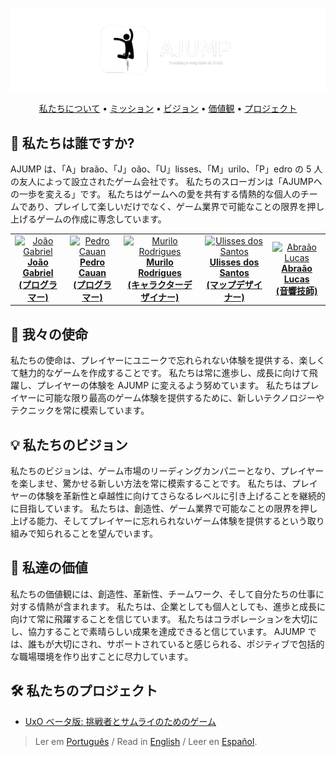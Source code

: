 <div align="center">

  ![AJUMP Banner](https://github.com/AJUMP-Corp/.github/blob/main/ajump_banner.png)

  <a href="#-私たちは誰ですか">私たちについて</a> •
  <a href="#-我々の使命">ミッション</a> •
  <a href="#-私たちのビジョン">ビジョン</a> •
  <a href="#-私達の価値">価値観</a> •
  <a href="#-私たちのプロジェクト">プロジェクト</a>

</div>

## 👥 私たちは誰ですか?
AJUMP は、「A」braão、「J」oão、「U」lisses、「M」urilo、「P」edro の 5 人の友人によって設立されたゲーム会社です。 私たちのスローガンは「AJUMPへの一歩を変える」です。 私たちはゲームへの愛を共有する情熱的な個人のチームであり、プレイして楽しいだけでなく、ゲーム業界で可能なことの限界を押し上げるゲームの作成に専念しています。
<table align="center">
  <tr>
    <td align="center"><a href="https://github.com/JGabrielJ" target="_blank"><img width="128px" height="128px" src="https://avatars.githubusercontent.com/u/95143389?v=4" alt="João Gabriel"><br><b>João Gabriel<br>(プログラマー)</b></a></td>
    <td align="center"><a href="https://github.com/Cauan87" target="_blank"><img width="128px" height="128px" src="https://avatars.githubusercontent.com/u/92456337?v=4" alt="Pedro Cauan"><br><b>Pedro Cauan<br>(プログラマー)</b></a></td>
    <td align="center"><a href="https://github.com/MuriloPensativo" target="_blank"><img width="128px" height="128px" src="https://avatars.githubusercontent.com/u/106769022?v=4" alt="Murilo Rodrigues"><br><b>Murilo Rodrigues<br>(キャラクターデザイナー)</b></a></td>
    <td align="center"><a href="https://github.com/Ulisses-Eufrauzino" target="_blank"><img width="128px" height="128px" src="https://avatars.githubusercontent.com/u/89611699?v=4" alt="Ulisses dos Santos"><br><b>Ulisses dos Santos<br>(マップデザイナー)</b></a></td>
    <td align="center"><a href="https://github.com/abraaolucassb" target="_blank"><img width="128px" height="128px" src="https://avatars.githubusercontent.com/u/103671057?v=4" alt="Abraão Lucas"><br><b>Abraão Lucas<br>(音響技師)</b></a></td>
  </tr>
</table>

## 🎯 我々の使命
私たちの使命は、プレイヤーにユニークで忘れられない体験を提供する、楽しくて魅力的なゲームを作成することです。 私たちは常に進歩し、成長に向けて飛躍し、プレイヤーの体験を AJUMP に変えるよう努めています。 私たちはプレイヤーに可能な限り最高のゲーム体験を提供するために、新しいテクノロジーやテクニックを常に模索しています。

## 💡 私たちのビジョン
私たちのビジョンは、ゲーム市場のリーディングカンパニーとなり、プレイヤーを楽しませ、驚かせる新しい方法を常に模索することです。 私たちは、プレイヤーの体験を革新性と卓越性に向けてさらなるレベルに引き上げることを継続的に目指しています。 私たちは、創造性、ゲーム業界で可能なことの限界を押し上げる能力、そしてプレイヤーに忘れられないゲーム体験を提供するという取り組みで知られることを望んでいます。

## 🗿 私達の価値
私たちの価値観には、創造性、革新性、チームワーク、そして自分たちの仕事に対する情熱が含まれます。 私たちは、企業としても個人としても、進歩と成長に向けて常に飛躍することを信じています。 私たちはコラボレーションを大切にし、協力することで素晴らしい成果を達成できると信じています。 AJUMP では、誰もが大切にされ、サポートされていると感じられる、ポジティブで包括的な職場環境を作り出すことに尽力しています。

## 🛠 私たちのプロジェクト
- [UxO ベータ版: 挑戦者とサムライのためのゲーム](https://github.com/AJUMP-Corp/UxO-Beta)
> Ler em [Português](https://github.com/AJUMP-Corp/.github/blob/main/languages/README_pt-BR.md) /
> Read in [English](https://github.com/AJUMP-Corp/.github/blob/main/profile/README.md) /
> Leer en [Español](https://github.com/AJUMP-Corp/.github/blob/main/languages/README_sp.md).
